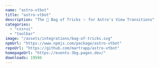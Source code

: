 ```yaml
---
name: "astro-vtbot"
title: "astro-vtbot"
description: "The 👜 Bag of Tricks ✨ for Astro's View Transitions"
categories:
  - "css+ui"
  - "toolbar"
image: "/assets/integrations/bag-of-tricks.svg"
npmUrl: "https://www.npmjs.com/package/astro-vtbot"
repoUrl: "https://github.com/martrapp/astro-vtbot"
homepageUrl: "https://events-3bg.pages.dev/"
downloads: 19586
---
```

